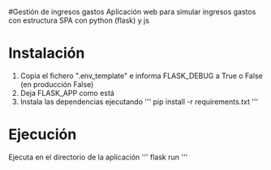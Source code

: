 #Gestión de ingresos gastos
Aplicación web para simular ingresos gastos con estructura SPA con python (flask) y js

# Instalación
1. Copia el fichero ".env_template" e informa FLASK_DEBUG a True o False (en producción False)
2. Deja FLASK_APP como está
3. Instala las dependencias ejecutando
'''
pip install -r requirements.txt
'''

# Ejecución
Ejecuta en el directorio de la aplicación
'''
flask run
'''